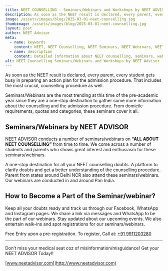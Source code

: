```yaml
---
title: NEET COUNSELLING - Seminars/Webinars and Workshops by NEET ADVISOR
description: As soon as the NEET result is declared, every parent, every student gets busy in preparing an action plan for the admission procedure. That includes the most crucial, counselling procedure as well.
image: /assets/images/blog/2025-03-01-neet-counselling.jpg
thumbimage: /assets/images/blog/2025-03-01-neet-counselling.jpg
layout: post
author: NEET Advisor
meta: 
  - name: keywords
    content: NEET, NEET Counselling, NEET Seminars, NEET Webinars, NEET Workshops, NEET Advisor
  - name: description
    content: Detailed information about NEET counselling, seminars, webinars, and workshops conducted by NEET Advisor.
alt: NEET Counselling Seminars/Webinars and Workshops by NEET Advisor
---
```

As soon as the NEET result is declared, every parent, every student gets busy in preparing an action plan for the admission procedure. That includes the most crucial, counselling procedure as well.

Seminars/Webinars are the most trending at this time of the pre-academic year since they are a one-stop destination to gather some more information about the counselling and the admission procedure. From domicile requirements, quotas and categories, these seminars cover it all. 

## Seminars/Webinars by NEET ADVISOR

NEET ADVISOR conducts a number of seminars/webinars on **“ALL ABOUT NEET COUNSELLING”** from time to time. We come across a number of students and parents who shows great interest and enthusiasm for these seminars/webinars.

A one-stop destination for all your NEET counselling doubts. A platform to clarify doubts and get a better understanding of the counselling procedure. Parent from states around Delhi NCR also attend these seminars/webinars. Our webinars are conducted in and around Pan India. 

## How to Become a Part of the Seminar/webinar?

Keep all your doubts ready and track us through our Facebook, WhatsApp and Instagram pages. We share a link via messages and WhatsApp to be the part of our webinars. Stay updated about our upcoming events. We also entertain walk-ins and spot registrations for our seminars/webinars.

Free Entry upon a pre-registration.
To register, Call at: [ +91 9911203280 ](tel:+919911203280)

---

Don’t miss your medical seat coz of misinformation/misguidance!
Get your NEET ADVISOR Today!!

[www.neetadvisor.com](http://www.neetadvisor.com)